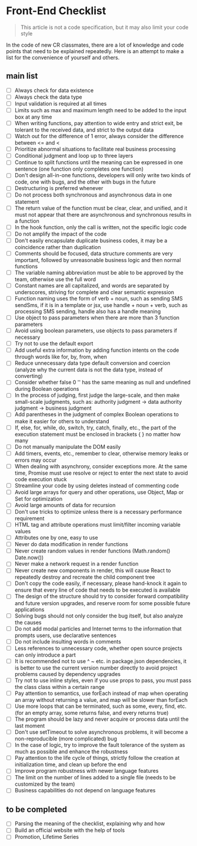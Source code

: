 # Front-End Checklist

> This article is not a code specification, but it may also limit your code style

In the code of new CR classmates, there are a lot of knowledge and code points that need to be explained repeatedly. Here is an attempt to make a list for the convenience of yourself and others.

## main list
- [ ] Always check for data existence
- [ ] Always check the data type
- [ ] Input validation is required at all times
- [ ] Limits such as max and maximum length need to be added to the input box at any time
- [ ] When writing functions, pay attention to wide entry and strict exit, be tolerant to the received data, and strict to the output data
- [ ] Watch out for the difference of 1 error, always consider the difference between <= and <
- [ ] Prioritize abnormal situations to facilitate real business processing
- [ ] Conditional judgment and loop up to three layers
- [ ] Continue to split functions until the meaning can be expressed in one sentence (one function only completes one function)
- [ ] Don't design all-in-one functions, developers will only write two kinds of code, one with bugs, and the other with bugs in the future
- [ ] Destructuring is preferred whenever
- [ ] Do not process both synchronous and asynchronous data in one statement
- [ ] The return value of the function must be clear, clear, and unified, and it must not appear that there are asynchronous and synchronous results in a function
- [ ] In the hook function, only the call is written, not the specific logic code
- [ ] Do not amplify the impact of the code
- [ ] Don't easily encapsulate duplicate business codes, it may be a coincidence rather than duplication
- [ ] Comments should be focused, data structure comments are very important, followed by unreasonable business logic and then normal functions
- [ ] The variable naming abbreviation must be able to be approved by the team, otherwise use the full word
- [ ] Constant names are all capitalized, and words are separated by underscores, striving for complete and clear semantic expression
- [ ] Function naming uses the form of verb + noun, such as sending SMS sendSms, if it is in a template or jsx, use handle + noun + verb, such as processing SMS sending, handle also has a handle meaning
- [ ] Use object to pass parameters when there are more than 3 function parameters
- [ ] Avoid using boolean parameters, use objects to pass parameters if necessary
- [ ] Try not to use the default export
- [ ] Add useful extra information by adding function intents on the code through words like for, by, from, when
- [ ] Reduce unnecessary data type default conversion and coercion (analyze why the current data is not the data type, instead of converting)
- [ ] Consider whether false 0 '' has the same meaning as null and undefined during Boolean operations
- [ ] In the process of judging, first judge the large-scale, and then make small-scale judgments, such as: authority judgment -> data authority judgment -> business judgment
- [ ] Add parentheses in the judgment of complex Boolean operations to make it easier for others to understand
- [ ] If, else, for, while, do, switch, try, catch, finally, etc., the part of the execution statement must be enclosed in brackets { } no matter how many
- [ ] Do not manually manipulate the DOM easily
- [ ] Add timers, events, etc., remember to clear, otherwise memory leaks or errors may occur
- [ ] When dealing with asynchrony, consider exceptions more. At the same time, Promise must use resolve or reject to enter the next state to avoid code execution stuck
- [ ] Streamline your code by using deletes instead of commenting code
- [ ] Avoid large arrays for query and other operations, use Object, Map or Set for optimization
- [ ] Avoid large amounts of data for recursion
- [ ] Don't use tricks to optimize unless there is a necessary performance requirement
- [ ] HTML tag and attribute operations must limit/filter incoming variable values
- [ ] Attributes one by one, easy to use
- [ ] Never do data modification in render functions
- [ ] Never create random values in render functions (Math.random() Date.now())
- [ ] Never make a network request in a render function
- [ ] Never create new components in render, this will cause React to repeatedly destroy and recreate the child component tree
- [ ] Don't copy the code easily, if necessary, please hand-knock it again to ensure that every line of code that needs to be executed is available
- [ ] The design of the structure should try to consider forward compatibility and future version upgrades, and reserve room for some possible future applications
- [ ] Solving bugs should not only consider the bug itself, but also analyze the causes
- [ ] Do not add modal particles and Internet terms to the information that prompts users, use declarative sentences
- [ ] Do not include insulting words in comments
- [ ] Less references to unnecessary code, whether open source projects can only introduce a part
- [ ] It is recommended not to use ^ ~ etc. in package.json dependencies, it is better to use the current version number directly to avoid project problems caused by dependency upgrades
- [ ] Try not to use inline styles, even if you use props to pass, you must pass the class class within a certain range
- [ ] Pay attention to semantics, use forEach instead of map when operating an array without returning a value, and map will be slower than forEach
- [ ] Use more loops that can be terminated, such as some, every, find, etc. (for an empty array, some returns false, and every returns true)
- [ ] The program should be lazy and never acquire or process data until the last moment
- [ ] Don't use setTimeout to solve asynchronous problems, it will become a non-reproducible (more complicated) bug
- [ ] In the case of logic, try to improve the fault tolerance of the system as much as possible and enhance the robustness
- [ ] Pay attention to the life cycle of things, strictly follow the creation at initialization time, and clean up before the end
- [ ] Improve program robustness with newer language features
- [ ] The limit on the number of lines added to a single file (needs to be customized by the team)
- [ ] Business capabilities do not depend on language features

## to be completed
- [ ] Parsing the meaning of the checklist, explaining why and how
- [ ] Build an official website with the help of tools
- [ ] Promotion, Lifetime Series